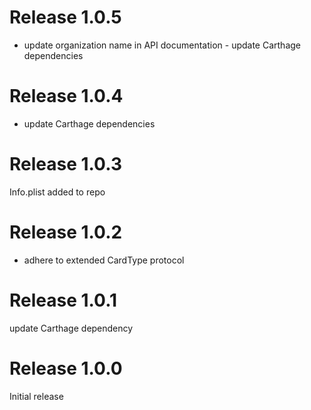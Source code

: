 # Release 1.0.5
- update organization name in API documentation - update Carthage dependencies

# Release 1.0.4
- update Carthage dependencies

# Release 1.0.3
Info.plist added to repo

# Release 1.0.2
- adhere to extended CardType protocol

# Release 1.0.1
update Carthage dependency

# Release 1.0.0
Initial release


